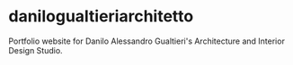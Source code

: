 # danilogualtieriarchitetto
Portfolio website for Danilo Alessandro Gualtieri's Architecture and Interior Design Studio.
